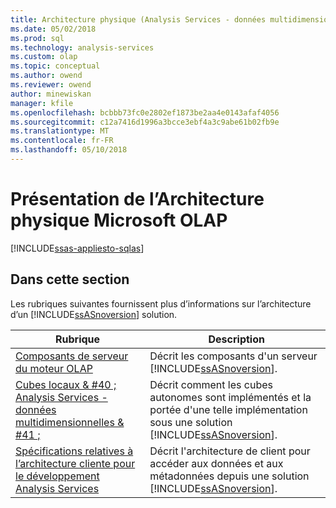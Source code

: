 ```yaml
---
title: Architecture physique (Analysis Services - données multidimensionnelles) | Documents Microsoft
ms.date: 05/02/2018
ms.prod: sql
ms.technology: analysis-services
ms.custom: olap
ms.topic: conceptual
ms.author: owend
ms.reviewer: owend
author: minewiskan
manager: kfile
ms.openlocfilehash: bcbbb73fc0e2802ef1873be2aa4e0143afaf4056
ms.sourcegitcommit: c12a7416d1996a3bcce3ebf4a3c9abe61b02fb9e
ms.translationtype: MT
ms.contentlocale: fr-FR
ms.lasthandoff: 05/10/2018
---
```

# <a name="understanding-microsoft-olap-physical-architecture"></a>Présentation de l’Architecture physique Microsoft OLAP
[!INCLUDE[ssas-appliesto-sqlas](../../../includes/ssas-appliesto-sqlas.md)]
    
## <a name="in-this-section"></a>Dans cette section  
 Les rubriques suivantes fournissent plus d’informations sur l’architecture d’un [!INCLUDE[ssASnoversion](../../../includes/ssasnoversion-md.md)] solution.  
  
|Rubrique| Description|  
|-----------|-----------------|  
|[Composants de serveur du moteur OLAP](../../../analysis-services/multidimensional-models/olap-physical/olap-engine-server-components.md)|Décrit les composants d'un serveur [!INCLUDE[ssASnoversion](../../../includes/ssasnoversion-md.md)].|  
|[Cubes locaux & #40 ; Analysis Services - données multidimensionnelles & #41 ;](../../../analysis-services/multidimensional-models/olap-physical/local-cubes-analysis-services-multidimensional-data.md)|Décrit comment les cubes autonomes sont implémentés et la portée d'une telle implémentation sous une solution [!INCLUDE[ssASnoversion](../../../includes/ssasnoversion-md.md)].|  
|[Spécifications relatives à l’architecture cliente pour le développement Analysis Services](../../../analysis-services/multidimensional-models/olap-physical/client-architecture-requirements-for-analysis-services-development.md)|Décrit l'architecture de client pour accéder aux données et aux métadonnées depuis une solution [!INCLUDE[ssASnoversion](../../../includes/ssasnoversion-md.md)].|  
  
  
